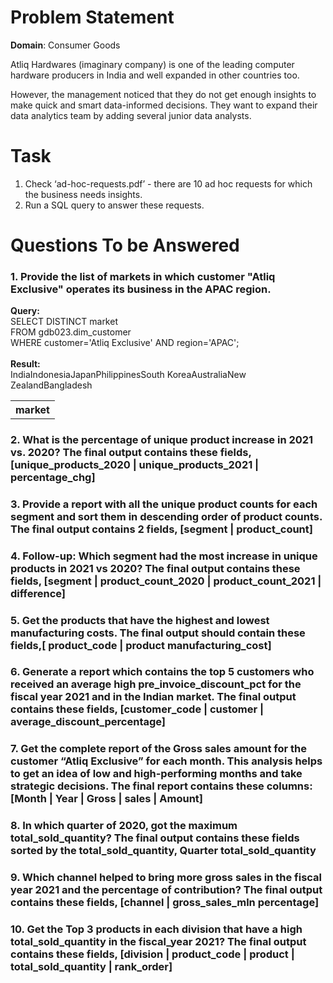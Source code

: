 # Problem Statement

**Domain**:  Consumer Goods

Atliq Hardwares (imaginary company) is one of the leading computer hardware producers in India and well expanded in other countries too.

However, the management noticed that they do not get enough insights to make quick and smart data-informed decisions. They want to expand their data analytics team by adding several junior data analysts.

# Task

1.    Check ‘ad-hoc-requests.pdf’ - there are 10 ad hoc requests for which the business needs insights.
2.    Run a SQL query to answer these requests. 

# Questions To be Answered

### 1. Provide the list of markets in which customer "Atliq Exclusive" operates its business in the APAC region.
**Query:**<br/>
        SELECT DISTINCT market <br/> 
        FROM gdb023.dim_customer <br/>
        WHERE customer='Atliq Exclusive' AND region='APAC'; <br/>
        <br/>
**Result:** <br/>
    <table>
        <th>market</th>
        <tr>India</tr>
        <tr>Indonesia</tr>
        <tr>Japan</tr>
        <tr>Philippines</tr>
        <tr>South Korea</tr>
        <tr>Australia</tr>
        <tr>New Zealand</tr>
        <tr>Bangladesh</tr> 
    </table>
    

### 2. What is the percentage of unique product increase in 2021 vs. 2020? The final output contains these fields, [unique_products_2020 | unique_products_2021 | percentage_chg]


### 3. Provide a report with all the unique product counts for each segment and sort them in descending order of product counts. The final output contains 2 fields, [segment | product_count]


### 4. Follow-up: Which segment had the most increase in unique products in 2021 vs 2020? The final output contains these fields, [segment | product_count_2020 | product_count_2021 | difference]


### 5. Get the products that have the highest and lowest manufacturing costs. The final output should contain these fields,[ product_code | product manufacturing_cost]

### 6. Generate a report which contains the top 5 customers who received an average high pre_invoice_discount_pct for the fiscal year 2021 and in the Indian market. The final output contains these fields, [customer_code | customer | average_discount_percentage]


### 7. Get the complete report of the Gross sales amount for the customer “Atliq Exclusive” for each month. This analysis helps to get an idea of low and high-performing months and take strategic decisions. The final report contains these columns: [Month | Year | Gross | sales | Amount]


### 8. In which quarter of 2020, got the maximum total_sold_quantity? The final output contains these fields sorted by the total_sold_quantity, Quarter total_sold_quantity


### 9. Which channel helped to bring more gross sales in the fiscal year 2021 and the percentage of contribution? The final output contains these fields, [channel  | gross_sales_mln percentage]


### 10. Get the Top 3 products in each division that have a high total_sold_quantity in the fiscal_year 2021? The final output contains these fields, [division | product_code | product | total_sold_quantity | rank_order]

